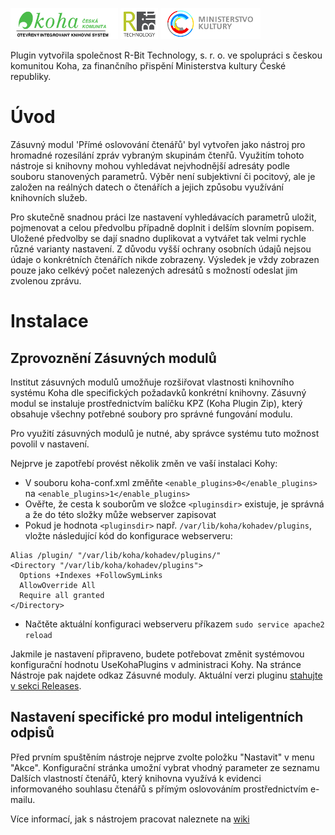 ![logo KohaCZ](https://github.com/open-source-knihovna/SmartWithdrawals/blob/master/SmartWithdrawals/koha_cz.png "Logo Česká komunita Koha")
![logo R-Bit Technology, s.r.o.](https://github.com/open-source-knihovna/SmartWithdrawals/blob/master/SmartWithdrawals/logo.png "Logo R-Bit Technology, s.r.o.")
![logo MK ČR](https://github.com/open-source-knihovna/SmartWithdrawals/blob/master/SmartWithdrawals/logo_mkcr.png "Logo MK ČR")

Plugin vytvořila společnost R-Bit Technology, s. r. o. ve spolupráci s českou komunitou Koha, za finančního přispění Ministerstva kultury České republiky.

# Úvod

Zásuvný modul 'Přímé oslovování čtenářů' byl vytvořen jako nástroj pro hromadné rozesílání zpráv vybraným skupinám čtenřů. Využitím tohoto nástroje si knihovny mohou vyhledávat nejvhodnější adresáty podle souboru stanovených parametrů. Výběr není subjektivní či pocitový, ale je založen na reálných datech o čtenářích a jejich způsobu využívání knihovních služeb.

Pro skutečně snadnou práci lze nastavení vyhledávacích parametrů uložit, pojmenovat a celou předvolbu případně doplnit i delším slovním popisem. Uložené předvolby se dají snadno duplikovat a vytvářet tak velmi rychle různé varianty nastavení. Z důvodu vyšší ochrany osobních údajů nejsou údaje o konkrétních čtenářích nikde zobrazeny. Výsledek je vždy zobrazen pouze jako celkévý počet nalezených adresátů s možností odeslat jim zvolenou zprávu.

# Instalace

## Zprovoznění Zásuvných modulů

Institut zásuvných modulů umožňuje rozšiřovat vlastnosti knihovního systému Koha dle specifických požadavků konkrétní knihovny. Zásuvný modul se instaluje prostřednictvím balíčku KPZ (Koha Plugin Zip), který obsahuje všechny potřebné soubory pro správné fungování modulu.

Pro využití zásuvných modulů je nutné, aby správce systému tuto možnost povolil v nastavení.

Nejprve je zapotřebí provést několik změn ve vaší instalaci Kohy:

* V souboru koha-conf.xml změňte `<enable_plugins>0</enable_plugins>` na `<enable_plugins>1</enable_plugins>`
* Ověřte, že cesta k souborům ve složce `<pluginsdir>` existuje, je správná a že do této složky může webserver zapisovat
* Pokud je hodnota `<pluginsdir>` např. `/var/lib/koha/kohadev/plugins`, vložte následující kód do konfigurace webserveru:
```
Alias /plugin/ "/var/lib/koha/kohadev/plugins/"
<Directory "/var/lib/koha/kohadev/plugins">
  Options +Indexes +FollowSymLinks
  AllowOverride All
  Require all granted
</Directory>
```
* Načtěte aktuální konfiguraci webserveru příkazem `sudo service apache2 reload`

Jakmile je nastavení připraveno, budete potřebovat změnit systémovou konfigurační hodnotu UseKohaPlugins v administraci Kohy. Na stránce Nástroje pak najdete odkaz Zásuvné moduly. Aktuální verzi pluginu [stahujte v sekci Releases](https://github.com/open-source-knihovna/DirectMail/releases).

## Nastavení specifické pro modul inteligentních odpisů

Před prvním spuštěním nástroje nejprve zvolte položku "Nastavit" v menu "Akce". Konfigurační stránka umožní vybrat vhodný parameter ze seznamu Dalších vlastností čtenářů, který knihovna využívá k evidenci informovaného souhlasu čtenářů s přímým oslovováním prostřednictvím e-mailu.

Více informací, jak s nástrojem pracovat naleznete na [wiki](https://github.com/open-source-knihovna/DirectMail/wiki/Úvod)
